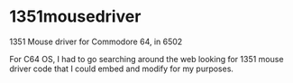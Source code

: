 # 1351mousedriver
1351 Mouse driver for Commodore 64, in 6502

For C64 OS, I had to go searching around the web looking for 1351 mouse driver code that I could embed and modify for my purposes. 
